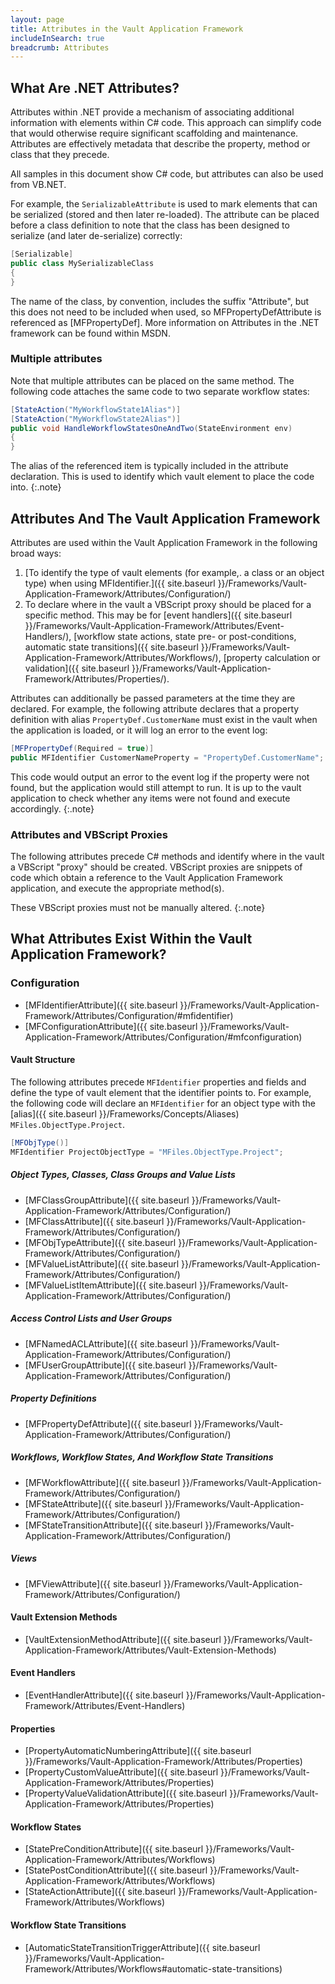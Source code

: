 ```yaml
---
layout: page
title: Attributes in the Vault Application Framework
includeInSearch: true
breadcrumb: Attributes
---
```


## What Are .NET Attributes?

Attributes within .NET provide a mechanism of associating additional information with elements within C# code.  This approach can simplify code that would otherwise require significant scaffolding and maintenance.  Attributes are effectively metadata that describe the property, method or class that they precede.

All samples in this document show C# code, but attributes can also be used from VB.NET.

For example, the `SerializableAttribute` is used to mark elements that can be serialized (stored and then later re-loaded).  The attribute can be placed before a class definition to note that the class has been designed to serialize (and later de-serialize) correctly:

```csharp
[Serializable]
public class MySerializableClass
{
}
```

<p class="note">The name of the class, by convention, includes the suffix "Attribute", but this does not need to be included when used, so MFPropertyDefAttribute is referenced as [MFPropertyDef].
More information on Attributes in the .NET framework can be found within MSDN.</p>

### Multiple attributes

Note that multiple attributes can be placed on the same method.  The following code attaches the same code to two separate workflow states:

```csharp
[StateAction("MyWorkflowState1Alias")]
[StateAction("MyWorkflowState2Alias")]
public void HandleWorkflowStatesOneAndTwo(StateEnvironment env)
{
}
```

The alias of the referenced item is typically included in the attribute declaration.  This is used to identify which vault element to place the code into.
{:.note}
 
## Attributes And The Vault Application Framework

Attributes are used within the Vault Application Framework in the following broad ways:

1. [To identify the type of vault elements (for example,. a class or an object type) when using MFIdentifier.]({{ site.baseurl }}/Frameworks/Vault-Application-Framework/Attributes/Configuration/)
2. To declare where in the vault a VBScript proxy should be placed for a specific method.  This may be for [event handlers]({{ site.baseurl }}/Frameworks/Vault-Application-Framework/Attributes/Event-Handlers/), [workflow state actions, state pre- or post-conditions, automatic state transitions]({{ site.baseurl }}/Frameworks/Vault-Application-Framework/Attributes/Workflows/), [property calculation or validation]({{ site.baseurl }}/Frameworks/Vault-Application-Framework/Attributes/Properties/).

Attributes can additionally be passed parameters at the time they are declared.  For example, the following attribute declares that a property definition with alias `PropertyDef.CustomerName` must exist in the vault when the application is loaded, or it will log an error to the event log:

```csharp
[MFPropertyDef(Required = true)]
public MFIdentifier CustomerNameProperty = "PropertyDef.CustomerName";
```

This code would output an error to the event log if the property were not found, but the application would still attempt to run.  It is up to the vault application to check whether any items were not found and execute accordingly.
{:.note}

### Attributes and VBScript Proxies

The following attributes precede C# methods and identify where in the vault a VBScript "proxy" should be created.  VBScript proxies are snippets of code which obtain a reference to the Vault Application Framework application, and execute the appropriate method(s).

These VBScript proxies must not be manually altered.
{:.note}

## What Attributes Exist Within the Vault Application Framework?

### Configuration

* [MFIdentifierAttribute]({{ site.baseurl }}/Frameworks/Vault-Application-Framework/Attributes/Configuration/#mfidentifier)
* [MFConfigurationAttribute]({{ site.baseurl }}/Frameworks/Vault-Application-Framework/Attributes/Configuration/#mfconfiguration)

#### Vault Structure

The following attributes precede `MFIdentifier` properties and fields and define the type of vault element that the identifier points to.  For example, the following code will declare an `MFIdentifier` for an object type with the [alias]({{ site.baseurl }}/Frameworks/Concepts/Aliases) `MFiles.ObjectType.Project`.

```csharp
[MFObjType()]
MFIdentifier ProjectObjectType = "MFiles.ObjectType.Project";
```

##### Object Types, Classes, Class Groups and Value Lists

* [MFClassGroupAttribute]({{ site.baseurl }}/Frameworks/Vault-Application-Framework/Attributes/Configuration/)
* [MFClassAttribute]({{ site.baseurl }}/Frameworks/Vault-Application-Framework/Attributes/Configuration/)
* [MFObjTypeAttribute]({{ site.baseurl }}/Frameworks/Vault-Application-Framework/Attributes/Configuration/)
* [MFValueListAttribute]({{ site.baseurl }}/Frameworks/Vault-Application-Framework/Attributes/Configuration/)
* [MFValueListItemAttribute]({{ site.baseurl }}/Frameworks/Vault-Application-Framework/Attributes/Configuration/)

##### Access Control Lists and User Groups

* [MFNamedACLAttribute]({{ site.baseurl }}/Frameworks/Vault-Application-Framework/Attributes/Configuration/)
* [MFUserGroupAttribute]({{ site.baseurl }}/Frameworks/Vault-Application-Framework/Attributes/Configuration/)

##### Property Definitions

* [MFPropertyDefAttribute]({{ site.baseurl }}/Frameworks/Vault-Application-Framework/Attributes/Configuration/)

##### Workflows, Workflow States, And Workflow State Transitions

* [MFWorkflowAttribute]({{ site.baseurl }}/Frameworks/Vault-Application-Framework/Attributes/Configuration/)
* [MFStateAttribute]({{ site.baseurl }}/Frameworks/Vault-Application-Framework/Attributes/Configuration/)
* [MFStateTransitionAttribute]({{ site.baseurl }}/Frameworks/Vault-Application-Framework/Attributes/Configuration/)

##### Views
* [MFViewAttribute]({{ site.baseurl }}/Frameworks/Vault-Application-Framework/Attributes/Configuration/)

#### Vault Extension Methods

* [VaultExtensionMethodAttribute]({{ site.baseurl }}/Frameworks/Vault-Application-Framework/Attributes/Vault-Extension-Methods)

#### Event Handlers

* [EventHandlerAttribute]({{ site.baseurl }}/Frameworks/Vault-Application-Framework/Attributes/Event-Handlers)

#### Properties

* [PropertyAutomaticNumberingAttribute]({{ site.baseurl }}/Frameworks/Vault-Application-Framework/Attributes/Properties)
* [PropertyCustomValueAttribute]({{ site.baseurl }}/Frameworks/Vault-Application-Framework/Attributes/Properties)
* [PropertyValueValidationAttribute]({{ site.baseurl }}/Frameworks/Vault-Application-Framework/Attributes/Properties)

#### Workflow States

* [StatePreConditionAttribute]({{ site.baseurl }}/Frameworks/Vault-Application-Framework/Attributes/Workflows)
* [StatePostConditionAttribute]({{ site.baseurl }}/Frameworks/Vault-Application-Framework/Attributes/Workflows)
* [StateActionAttribute]({{ site.baseurl }}/Frameworks/Vault-Application-Framework/Attributes/Workflows)

#### Workflow State Transitions

* [AutomaticStateTransitionTriggerAttribute]({{ site.baseurl }}/Frameworks/Vault-Application-Framework/Attributes/Workflows#automatic-state-transitions)
